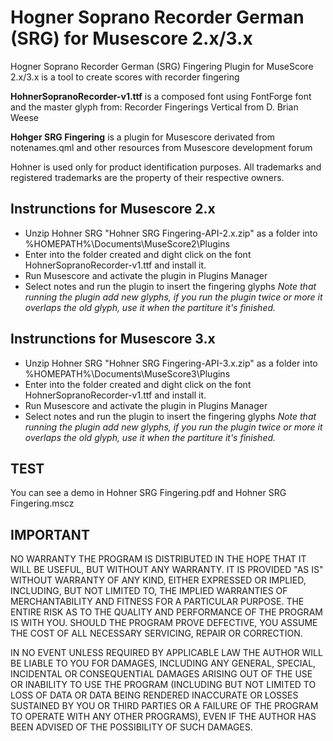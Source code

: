 # Hogner Soprano Recorder German (SRG) for Musescore 2.x/3.x
Hogner Soprano Recorder German (SRG) Fingering Plugin for MuseScore 2.x/3.x is a tool to create scores with recorder fingering

**HohnerSopranoRecorder-v1.ttf** is a composed font using FontForge font and the master glyph from:
Recorder Fingerings Vertical from D. Brian Weese

**Hohger SRG Fingering** is a plugin for Musescore derivated from notenames.qml and other resources from Musescore
development forum

Hohner is used only for product identification purposes.
All trademarks and registered trademarks are the property of their respective owners.

## Instrunctions for Musescore 2.x

- Unzip Hohner SRG "Hohner SRG Fingering-API-2.x.zip" as a folder into %HOMEPATH%\Documents\MuseScore2\Plugins
- Enter into the folder created  and dight click on the font HohnerSopranoRecorder-v1.ttf and install it.
- Run Musescore and activate the plugin in Plugins Manager
- Select notes and run the plugin to insert the fingering glyphs
*Note that running the plugin add new glyphs, if you run the plugin twice or more it overlaps the old glyph, use it when the partiture it's finished.*

## Instrunctions for Musescore 3.x

- Unzip Hohner SRG "Hohner SRG Fingering-API-3.x.zip" as a folder into %HOMEPATH%\Documents\MuseScore3\Plugins
- Enter into the folder created  and dight click on the font HohnerSopranoRecorder-v1.ttf and install it.
- Run Musescore and activate the plugin in Plugins Manager
- Select notes and run the plugin to insert the fingering glyphs
*Note that running the plugin add new glyphs, if you run the plugin twice or more it overlaps the old glyph, use it when the partiture it's finished.*

## TEST
You can see a demo in Hohner SRG Fingering.pdf and Hohner SRG Fingering.mscz

## IMPORTANT
NO WARRANTY
THE PROGRAM IS DISTRIBUTED IN THE HOPE THAT IT WILL BE USEFUL, BUT WITHOUT ANY WARRANTY. IT IS PROVIDED "AS IS" WITHOUT WARRANTY OF ANY KIND, EITHER EXPRESSED OR IMPLIED, INCLUDING, BUT NOT LIMITED TO,
THE IMPLIED WARRANTIES OF MERCHANTABILITY AND FITNESS FOR A PARTICULAR PURPOSE. THE ENTIRE RISK AS TO THE QUALITY AND PERFORMANCE OF THE PROGRAM IS WITH YOU. SHOULD THE PROGRAM PROVE DEFECTIVE,
YOU ASSUME THE COST OF ALL NECESSARY SERVICING, REPAIR OR CORRECTION.

IN NO EVENT UNLESS REQUIRED BY APPLICABLE LAW THE AUTHOR WILL BE LIABLE TO YOU FOR DAMAGES, INCLUDING ANY GENERAL,
SPECIAL, INCIDENTAL OR CONSEQUENTIAL DAMAGES ARISING OUT OF THE USE OR INABILITY TO USE THE PROGRAM
(INCLUDING BUT NOT LIMITED TO LOSS OF DATA OR DATA BEING RENDERED INACCURATE OR LOSSES SUSTAINED BY YOU OR THIRD PARTIES
OR A FAILURE OF THE PROGRAM TO OPERATE WITH ANY OTHER PROGRAMS), EVEN IF THE AUTHOR HAS BEEN ADVISED OF THE POSSIBILITY
OF SUCH DAMAGES.
